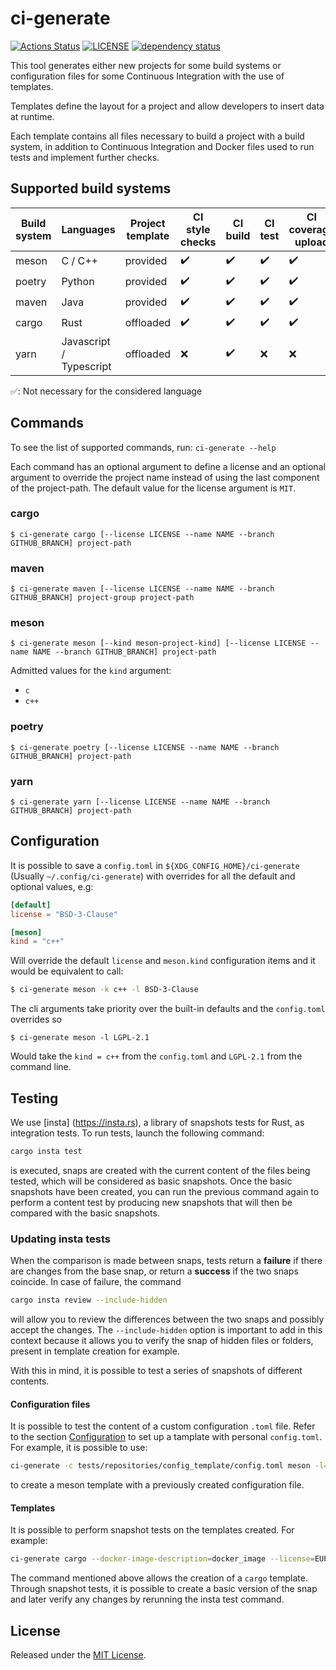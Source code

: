 # ci-generate

[![Actions Status][actions badge]][actions]
[![LICENSE][license badge]][license]
[![dependency status][status badge]][status]

This tool generates either new projects for some build systems or configuration
files for some Continuous Integration with the use of templates.

Templates define the layout for a project and allow developers to insert data
at runtime.

Each template contains all files necessary to build a project with a build
system, in addition to Continuous Integration and Docker files used to run
tests and implement further checks.

## Supported build systems

| Build system | Languages | Project template | CI style checks | CI build | CI test | CI coverage upload | CI static analysis | CI dynamic analisys | CI license checks |
| - | - | - | - | - | - | - | - | - | - |
| meson | C / C++ | provided | :heavy_check_mark: | :heavy_check_mark: | :heavy_check_mark: |:heavy_check_mark: | :heavy_check_mark: | :heavy_check_mark: | :heavy_check_mark: | :heavy_check_mark: |
| poetry | Python | provided | :heavy_check_mark: | :heavy_check_mark: | :heavy_check_mark: | :heavy_check_mark:  | :heavy_check_mark: | :white_check_mark: | :heavy_check_mark: |
| maven | Java | provided | :heavy_check_mark: | :heavy_check_mark: | :heavy_check_mark: | :heavy_check_mark: | :heavy_check_mark:  | :white_check_mark: | :heavy_check_mark: |
| cargo | Rust | offloaded | :heavy_check_mark: | :heavy_check_mark: | :heavy_check_mark: | :heavy_check_mark: | :heavy_check_mark: | :heavy_check_mark: | :heavy_check_mark: |
| yarn | Javascript / Typescript| offloaded | :x: | :heavy_check_mark:  | :x: | :x: | :x: | :white_check_mark: | :heavy_check_mark:  |

:white_check_mark:: Not necessary for the considered language

## Commands

To see the list of supported commands, run: `ci-generate --help`

Each command has an optional argument to define a license and an optional argument to
 override the project name instead of using the last component of the project-path.
 The default value for the license argument is `MIT`.

### cargo

```
$ ci-generate cargo [--license LICENSE --name NAME --branch GITHUB_BRANCH] project-path
```

### maven

```
$ ci-generate maven [--license LICENSE --name NAME --branch GITHUB_BRANCH] project-group project-path
```

### meson

```
$ ci-generate meson [--kind meson-project-kind] [--license LICENSE --name NAME --branch GITHUB_BRANCH] project-path
```

Admitted values for the `kind` argument:

- `c`
- `c++`

### poetry

```
$ ci-generate poetry [--license LICENSE --name NAME --branch GITHUB_BRANCH] project-path
```

### yarn

```
$ ci-generate yarn [--license LICENSE --name NAME --branch GITHUB_BRANCH] project-path
```

## Configuration

It is possible to save a `config.toml` in `${XDG_CONFIG_HOME}/ci-generate` (Usually `~/.config/ci-generate`) with overrides for
 all the default and optional values, e.g:

``` toml
[default]
license = "BSD-3-Clause"

[meson]
kind = "c++"
```

Will override the default `license` and `meson.kind` configuration items and it would be equivalent to call:

``` sh
$ ci-generate meson -k c++ -l BSD-3-Clause
```

The cli arguments take priority over the built-in defaults and the `config.toml` overrides so
```
$ ci-generate meson -l LGPL-2.1
```

Would take the `kind = c++` from the `config.toml` and `LGPL-2.1` from the command line.

## Testing

We use [insta] (https://insta.rs), a library of snapshots tests for Rust, as integration tests.
To run tests, launch the following command:

``` sh
cargo insta test 
```

is executed, snaps are created with the current content of the files being tested, which will be considered as basic snapshots. 
Once the basic snapshots have been created, you can run the previous command again to perform a content test by producing new snapshots that will then be compared with the basic snapshots.

### Updating insta tests

When the comparison is made between snaps, tests return a **failure** if there are changes from the base snap, or return a **success** if the two snaps coincide. 
In case of failure, the command 

``` sh
cargo insta review --include-hidden
```

will allow you to review the differences between the two snaps and possibly accept the changes. The `--include-hidden` option is important to add in this context because it allows you to verify the snap of hidden files or folders, present in template creation for example.

With this in mind, it is possible to test a series of snapshots of different contents.

#### Configuration files

It is possible to test the content of a custom configuration `.toml` file. Refer to the section [Configuration](#configuration) to set up a tamplate with personal `config.toml`. For example, it is possible to use:

``` sh
ci-generate -c tests/repositories/config_template/config.toml meson -l=APL-1.0 -b=master tests/repositories/config_template/meson_template_config
```
to create a meson template with a previously created configuration file.

#### Templates

It is possible to perform snapshot tests on the templates created. For example:  

``` sh
ci-generate cargo --docker-image-description=docker_image --license=EUPL-1.2 --name=Project --branch=main tests/repositories/cargo_template
```
The command mentioned above allows the creation of a `cargo` template. Through snapshot tests, it is possible to create a basic version of the snap and later verify any changes by rerunning the insta test command. 

## License

Released under the [MIT License](LICENSES/MIT.txt).

<!-- Links -->
[actions]: https://github.com/SoftengPoliTo/ci-generate/actions
[license]: LICENSES/MIT.txt
[status]: https://deps.rs/repo/github/SoftengPoliTo/ci-generate

<!-- Badges -->
[actions badge]: https://github.com/SoftengPoliTo/ci-generate/workflows/ci-generate/badge.svg
[license badge]: https://img.shields.io/badge/license-MIT-blue.svg
[status badge]: https://deps.rs/repo/github/SoftengPoliTo/ci-generate/status.svg

